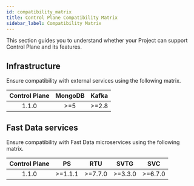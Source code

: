 ```yaml
---
id: compatibility_matrix
title: Control Plane Compatibility Matrix
sidebar_label: Compatibility Matrix
---
```


This section guides you to understand whether your Project can support Control Plane and its features.

## Infrastructure

Ensure compatibility with external services using the following matrix. 


| Control Plane | MongoDB | Kafka |
|:-------------:|:-------:|:-----:|
|     1.1.0     |  >=5    | >=2.8 |

## Fast Data services

Ensure compatibility with Fast Data microservices using the following matrix. 


| Control Plane |   PS     |   RTU   |  SVTG   | SVC    |
|:-------------:|:--------:|:-------:|:-------:|:------:|
|     1.1.0     |  >=1.1.1 | >=7.7.0 | >=3.3.0 | >=6.7.0|

